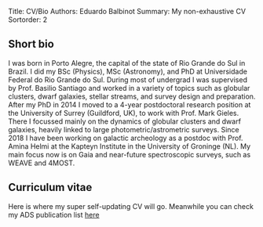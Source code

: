 Title: CV/Bio
Authors: Eduardo Balbinot
Summary: My non-exhaustive CV
Sortorder: 2

## Short bio

I was born in Porto Alegre, the capital of the state of Rio Grande do Sul in
Brazil. I did my BSc (Physics), MSc (Astronomy), and PhD at Universidade
Federal do Rio Grande do Sul. During most of undergrad I was supervised by
Prof. Basilio Santiago and worked in a variety of topics such as globular
clusters, dwarf galaxies, stellar streams, and survey design and preparation.
After my PhD in 2014 I moved to a 4-year postdoctoral research position at the
University of Surrey (Guildford, UK), to work with Prof. Mark Gieles. There I
focussed mainly on the dynamics of globular clusters and dwarf galaxies,
heavily linked to large photometric/astrometric surveys. Since 2018 I have been
working on galactic archeology as a postdoc with Prof. Amina Helmi at the
Kapteyn Institute in the University of Groninge (NL). My main focus now is on
Gaia and near-future spectroscopic surveys, such as WEAVE and 4MOST.


## Curriculum vitae
Here is where my super self-updating CV will go. Meanwhile you can check my ADS
publication list
[here](https://ui.adsabs.harvard.edu/search/filter_database_fq_database=OR&filter_database_fq_database=database%3A%22astronomy%22&format=SHORT&fq=%7B!type%3Daqp%20v%3D%24fq_database%7D&fq_database=(database%3A%22astronomy%22)&q=author%3A(%22balbinot%2C%20eduardo%22)&sort=score%20desc%2C%20bibcode%20desc&unprocessed_parameter=qform&unprocessed_parameter=adsobj_query&p_=0)
